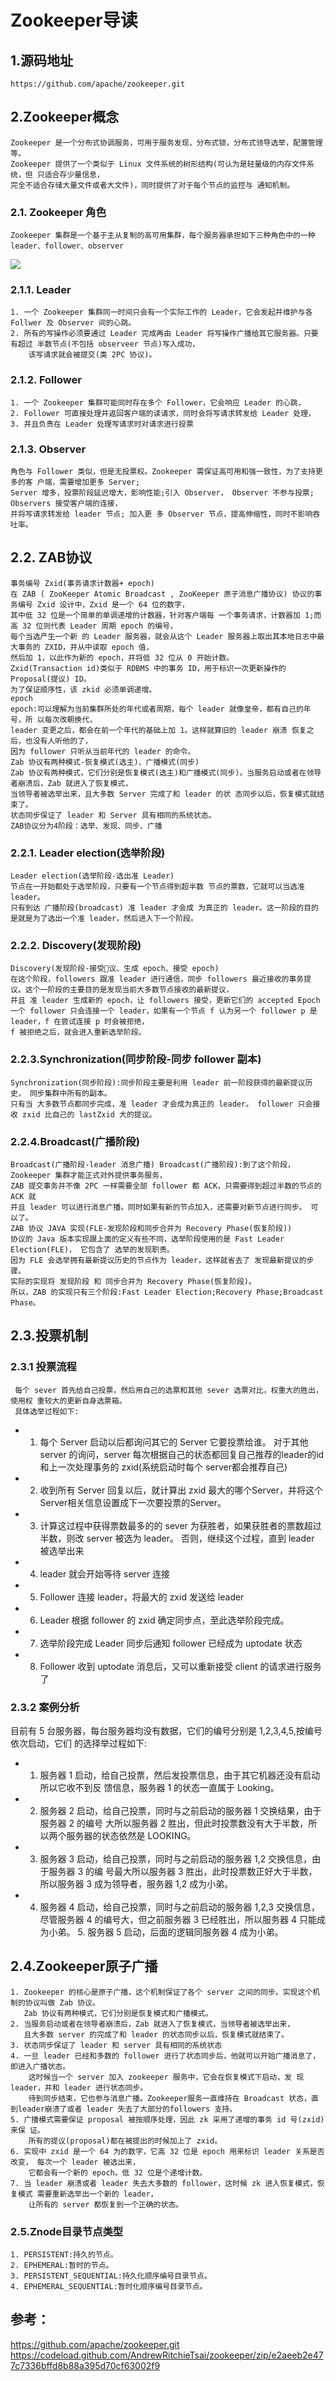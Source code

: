 # Zookeeper导读
## 1.源码地址
    https://github.com/apache/zookeeper.git 
## 2.Zookeeper概念    
    Zookeeper 是一个分布式协调服务，可用于服务发现，分布式锁，分布式领导选举，配置管理等。 
    Zookeeper 提供了一个类似于 Linux 文件系统的树形结构(可认为是轻量级的内存文件系统，但 只适合存少量信息，
    完全不适合存储大量文件或者大文件)，同时提供了对于每个节点的监控与 通知机制。
### 2.1. Zookeeper 角色
    Zookeeper 集群是一个基于主从复制的高可用集群，每个服务器承担如下三种角色中的一种
    leader、follower、observer
![](images/zk_role.png)    
### 2.1.1. Leader
    1. 一个 Zookeeper 集群同一时间只会有一个实际工作的 Leader，它会发起并维护与各 Follwer 及 Observer 间的心跳。
    2. 所有的写操作必须要通过 Leader 完成再由 Leader 将写操作广播给其它服务器。只要有超过 半数节点(不包括 observeer 节点)写入成功，
        该写请求就会被提交(类 2PC 协议)。
### 2.1.2. Follower
    1. 一个 Zookeeper 集群可能同时存在多个 Follower，它会响应 Leader 的心跳，
    2. Follower 可直接处理并返回客户端的读请求，同时会将写请求转发给 Leader 处理，
    3. 并且负责在 Leader 处理写请求时对请求进行投票
### 2.1.3. Observer
    角色与 Follower 类似，但是无投票权。Zookeeper 需保证高可用和强一致性，为了支持更多的客 户端，需要增加更多 Server;
    Server 增多，投票阶段延迟增大，影响性能;引入 Observer， Observer 不参与投票; Observers 接受客户端的连接，
    并将写请求转发给 leader 节点; 加入更 多 Observer 节点，提高伸缩性，同时不影响吞吐率。
## 2.2. ZAB协议
    事务编号 Zxid(事务请求计数器+ epoch)
    在 ZAB ( ZooKeeper Atomic Broadcast , ZooKeeper 原子消息广播协议) 协议的事务编号 Zxid 设计中，Zxid 是一个 64 位的数字，
    其中低 32 位是一个简单的单调递增的计数器，针对客户端每 一个事务请求，计数器加 1;而高 32 位则代表 Leader 周期 epoch 的编号，
    每个当选产生一个新 的 Leader 服务器，就会从这个 Leader 服务器上取出其本地日志中最大事务的 ZXID，并从中读取 epoch 值，
    然后加 1，以此作为新的 epoch，并将低 32 位从 0 开始计数。
    Zxid(Transaction id)类似于 RDBMS 中的事务 ID，用于标识一次更新操作的 Proposal(提议) ID。
    为了保证顺序性，该 zkid 必须单调递增。
    epoch
    epoch:可以理解为当前集群所处的年代或者周期，每个 leader 就像皇帝，都有自己的年号，所 以每次改朝换代，
    leader 变更之后，都会在前一个年代的基础上加 1。这样就算旧的 leader 崩溃 恢复之后，也没有人听他的了，
    因为 follower 只听从当前年代的 leader 的命令。
    Zab 协议有两种模式-恢复模式(选主)、广播模式(同步)
    Zab 协议有两种模式，它们分别是恢复模式(选主)和广播模式(同步)。当服务启动或者在领导 者崩溃后，Zab 就进入了恢复模式，
    当领导者被选举出来，且大多数 Server 完成了和 leader 的状 态同步以后，恢复模式就结束了。
    状态同步保证了 leader 和 Server 具有相同的系统状态。
    ZAB协议分为4阶段：选举、发现、同步、广播

### 2.2.1. Leader election(选举阶段)
    Leader election(选举阶段-选出准 Leader)
    节点在一开始都处于选举阶段，只要有一个节点得到超半数 节点的票数，它就可以当选准 leader。
    只有到达 广播阶段(broadcast) 准 leader 才会成 为真正的 leader。这一阶段的目的是就是为了选出一个准 leader，然后进入下一个阶段。
   
### 2.2.2. Discovery(发现阶段)
    Discovery(发现阶段-接受􏰀议、生成 epoch、接受 epoch)
    在这个阶段，followers 跟准 leader 进行通信，同步 followers 最近接收的事务提议。这个一阶段的主要目的是发现当前大多数节点接收的最新提议，
    并且 准 leader 生成新的 epoch，让 followers 接受，更新它们的 accepted Epoch
    一个 follower 只会连接一个 leader，如果有一个节点 f 认为另一个 follower p 是 leader，f 在尝试连接 p 时会被拒绝，
    f 被拒绝之后，就会进入重新选举阶段。
### 2.2.3.Synchronization(同步阶段-同步 follower 副本)
    Synchronization(同步阶段):同步阶段主要是利用 leader 前一阶段获得的最新提议历史， 同步集群中所有的副本。
    只有当 大多数节点都同步完成，准 leader 才会成为真正的 leader。 follower 只会接收 zxid 比自己的 lastZxid 大的提议。

### 2.2.4.Broadcast(广播阶段)
    Broadcast(广播阶段-leader 消息广播) Broadcast(广播阶段):到了这个阶段，Zookeeper 集群才能正式对外提供事务服务，
    ZAB 提交事务并不像 2PC 一样需要全部 follower 都 ACK，只需要得到超过半数的节点的 ACK 就
    并且 leader 可以进行消息广播。同时如果有新的节点加入，还需要对新节点进行同步。 可以了。
    ZAB 协议 JAVA 实现(FLE-发现阶段和同步合并为 Recovery Phase(恢复阶段))
    协议的 Java 版本实现跟上面的定义有些不同，选举阶段使用的是 Fast Leader Election(FLE)， 它包含了 选举的发现职责。
    因为 FLE 会选举拥有最新提议历史的节点作为 leader，这样就省去了 发现最新提议的步骤。
    实际的实现将 发现阶段 和 同步合并为 Recovery Phase(恢复阶段)。
    所以，ZAB 的实现只有三个阶段:Fast Leader Election;Recovery Phase;Broadcast Phase。
## 2.3.投票机制
### 2.3.1 投票流程
     每个 sever 首先给自己投票，然后用自己的选票和其他 sever 选票对比，权重大的胜出，使用权 重较大的更新自身选票箱。
     具体选举过程如下:
* 1. 每个 Server 启动以后都询问其它的 Server 它要投票给谁。
    对于其他 server 的询问，server 每次根据自己的状态都回复自己推荐的leader的id和上一次处理事务的 zxid(系统启动时每个 server都会推荐自己)
* 2. 收到所有 Server 回复以后，就计算出 zxid 最大的哪个Server，并将这个Server相关信息设置成下一次要投票的Server。
* 3. 计算这过程中获得票数最多的的 sever 为获胜者，如果获胜者的票数超过半数，则改 server 被选为 leader。
    否则，继续这个过程，直到 leader 被选举出来
* 4. leader 就会开始等待 server 连接
* 5. Follower 连接 leader，将最大的 zxid 发送给 leader
* 6. Leader 根据 follower 的 zxid 确定同步点，至此选举阶段完成。
* 7. 选举阶段完成 Leader 同步后通知 follower 已经成为 uptodate 状态
* 8. Follower 收到 uptodate 消息后，又可以重新接受 client 的请求进行服务了

### 2.3.2 案例分析
 目前有 5 台服务器，每台服务器均没有数据，它们的编号分别是 1,2,3,4,5,按编号依次启动，它们 的选择举过程如下:
* 1. 服务器 1 启动，给自己投票，然后发投票信息，由于其它机器还没有启动所以它收不到反 馈信息，服务器 1 的状态一直属于 Looking。
* 2. 服务器 2 启动，给自己投票，同时与之前启动的服务器 1 交换结果，由于服务器 2 的编号 大所以服务器 2 胜出，但此时投票数没有大于半数，所以两个服务器的状态依然是 LOOKING。
* 3. 服务器 3 启动，给自己投票，同时与之前启动的服务器 1,2 交换信息，由于服务器 3 的编 号最大所以服务器 3 胜出，此时投票数正好大于半数，所以服务器 3 成为领导者，服务器 1,2 成为小弟。
* 4. 服务器 4 启动，给自己投票，同时与之前启动的服务器 1,2,3 交换信息，尽管服务器 4 的编号大，但之前服务器 3 已经胜出，所以服务器 4 只能成为小弟。 5. 服务器 5 启动，后面的逻辑同服务器 4 成为小弟。


## 2.4.Zookeeper原子广播
    1. Zookeeper 的核心是原子广播，这个机制保证了各个 server 之间的同步。实现这个机制的协议叫做 Zab 协议。
       Zab 协议有两种模式，它们分别是恢复模式和广播模式。
    2. 当服务启动或者在领导者崩溃后，Zab 就进入了恢复模式，当领导者被选举出来，
       且大多数 server 的完成了和 leader 的状态同步以后，恢复模式就结束了。
    3. 状态同步保证了 leader 和 server 具有相同的系统状态
    4. 一旦 leader 已经和多数的 follower 进行了状态同步后，他就可以开始广播消息了，即进入广播状态。
        这时候当一个 server 加入 zookeeper 服务中，它会在恢复模式下启动，发 现 leader，并和 leader 进行状态同步。
        待到同步结束，它也参与消息广播。Zookeeper服务一直维持在 Broadcast 状态，直到leader崩溃了或者 leader 失去了大部分的followers 支持。
    5. 广播模式需要保证 proposal 被按顺序处理，因此 zk 采用了递增的事务 id 号(zxid)来保 证。
        所有的提议(proposal)都在被提出的时候加上了 zxid。
    6. 实现中 zxid 是一个 64 为的数字，它高 32 位是 epoch 用来标识 leader 关系是否改变， 每次一个 leader 被选出来，
        它都会有一个新的 epoch。低 32 位是个递增计数。
    7. 当 leader 崩溃或者 leader 失去大多数的 follower，这时候 zk 进入恢复模式，恢复模式 需要重新选举出一个新的 leader，
        让所有的 server 都恢复到一个正确的状态。
### 2.5.Znode目录节点类型
    1. PERSISTENT:持久的节点。
    2. EPHEMERAL:暂时的节点。
    3. PERSISTENT_SEQUENTIAL:持久化顺序编号目录节点。 
    4. EPHEMERAL_SEQUENTIAL:暂时化顺序编号目录节点。
   
## 参考： 
https://github.com/apache/zookeeper.git 
https://codeload.github.com/AndrewRitchieTsai/zookeeper/zip/e2aeeb2e477c7336bffd8b88a395d70cf63002f9